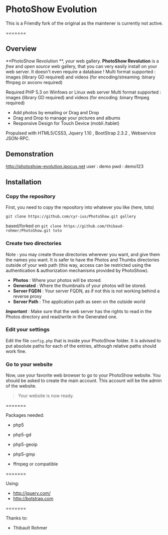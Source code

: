# PhotoShow Evolution

This is a Friendly fork of the original as the maintener is currently not active.

=======

## Overview

**PhotoShow Revolution **, *your* web gallery. **PhotoShow Revolution** is a *free* and *open source* web gallery, that you can very easily install on your web server. It doesn't even require a database !
Multi format supported : images (library GD required) and videos (for encoding/streaming :binary ffmpeg or avconv required)

Required PHP 5.3 on Winfows or Linux web server
Multi format supported : images (library GD required) and videos (for encoding :binary ffmpeg required)

- Add photos by emailing or Drag and Drop
- Drag and Drop to manage your pictures and albums
- Responsive Design for Touch Device (mobli /tablet)


Propulsed with HTML5/CSS3, Jquery 1.10 , BootStrap 2.3.2 , Webservice JSON-RPC.

## Demonstration

http://photoshow-evolution.ipocus.net
user : demo
pwd : demo123

## Installation

### Copy the repository

First, you need to copy the repository into whatever you like (here, toto)

`git clone https://github.com/cyr-ius/PhotoShow.git gallery`

based/forked on 
`git clone https://github.com/thibaud-rohmer/PhotoShow.git toto`

### Create two directories

Note : you may create those directories wherever you want, and give them the names you want. It is safer to have the Photos and Thumbs directories outside of your web path (this way, access can be restricted using the authentication & authorization mechanisms provided by PhotoShow).

* **Photos** : Where your photos will be stored.
* **Generated** : Where the thumbnails of your photos will be stored. 
* **Server FQDN** : Your server FQDN, as if not this is not working behind a reverse proxy
* **Server Path** : The application path as seen on the outside world

***Important*** : Make sure that the web server has the rights to read in the Photos directory and read/write in the Generated one.

### Edit your settings

Edit the file `config.php` that is inside your PhotoShow folder. It is advised to put absolute paths for each of the entries, although relative paths should work fine.

### Go to your website

Now, use your favorite web browser to go to your PhotoShow website. You should be asked to create the main account. This account will be the admin of the website.

> Your website is now ready.


=======

Packages needed:

* php5
* php5-gd
* php5-geoip
* php5-gmp

* ffmpeg or compatible

=======

Using:

* http://jquery.com/
* http://botstrap.com

=======

Thanks to:

* Thibault Rohmer


